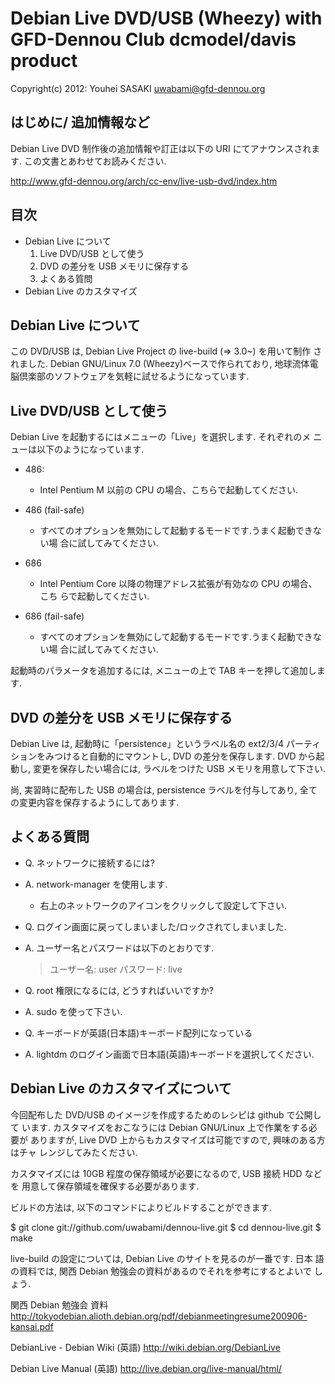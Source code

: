 Debian Live DVD/USB (Wheezy) with GFD-Dennou Club dcmodel/davis product
========================================================================

Copyright(c) 2012: Youhei SASAKI <uwabami@gfd-dennou.org>

はじめに/ 追加情報など
----------------------

Debian Live DVD 制作後の追加情報や訂正は以下の URI にてアナウンスされます.
この文書とあわせてお読みください.

http://www.gfd-dennou.org/arch/cc-env/live-usb-dvd/index.htm

目次
----

* Debian Live について
  1. Live DVD/USB として使う
  2. DVD の差分を USB メモリに保存する
  3. よくある質問
* Debian Live のカスタマイズ


Debian Live について
--------------------

この DVD/USB は, Debian Live Project の live-build (=> 3.0~) を用いて制作
されました. Debian GNU/Linux 7.0 (Wheezy)ベースで作られており, 地球流体電
脳倶楽部のソフトウェアを気軽に試せるようになっています.

Live DVD/USB として使う
-----------------------

Debian Live を起動するにはメニューの「Live」を選択します. それぞれのメ
ニューは以下のようになっています.

* 486:
  * Intel Pentium M 以前の CPU の場合、こちらで起動してください.

* 486 (fail-safe)
  * すべてのオプションを無効にして起動するモードです.うまく起動できない場
    合に試してみてください.

* 686
  * Intel Pentium Core 以降の物理アドレス拡張が有効なの CPU の場合、こち
    らで起動してください.

* 686 (fail-safe)
  * すべてのオプションを無効にして起動するモードです.うまく起動できない場
    合に試してみてください.

起動時のパラメータを追加するには, メニューの上で TAB キーを押して追加します.

DVD の差分を USB メモリに保存する
---------------------------------

Debian Live は, 起動時に「persistence」というラベル名の ext2/3/4 パーティ
ションをみつけると自動的にマウントし, DVD の差分を保存します. DVD から起
動し, 変更を保存したい場合には, ラベルをつけた USB メモリを用意して下さい.

尚, 実習時に配布した USB の場合は, persistence ラベルを付与してあり, 
全ての変更内容を保存するようにしてあります.

よくある質問
-------------

* Q. ネットワークに接続するには?
* A. network-manager を使用します. 
  * 右上のネットワークのアイコンをクリックして設定して下さい.

* Q. ログイン画面に戻ってしまいました/ロックされてしまいました.
* A. ユーザー名とパスワードは以下のとおりです.

  > ユーザー名: user
  > パスワード: live

* Q. root 権限になるには, どうすればいいですか?
* A. sudo を使って下さい.

* Q. キーボードが英語(日本語)キーボード配列になっている
* A. lightdm のログイン画面で日本語(英語)キーボードを選択してください.

Debian Live のカスタマイズについて
-----------------------------------

今回配布した DVD/USB のイメージを作成するためのレシピは github で公開して
います. カスタマイズをおこなうには Debian GNU/Linux 上で作業をする必要が
ありますが, Live DVD 上からもカスタマイズは可能ですので, 興味のある方はチャ
レンジしてみたください.

カスタマイズには 10GB 程度の保存領域が必要になるので, USB 接続 HDD などを
用意して保存領域を確保する必要があります.

ビルドの方法は, 以下のコマンドによりビルドすることができます.

 $ git clone git://github.com/uwabami/dennou-live.git
 $ cd dennou-live.git
 $ make

live-build の設定については, Debian Live のサイトを見るのが一番です. 日本
語の資料では, 関西 Debian 勉強会の資料があるのでそれを参考にするとよいで
しょう.

関西 Debian 勉強会  資料
http://tokyodebian.alioth.debian.org/pdf/debianmeetingresume200906-kansai.pdf

DebianLive - Debian Wiki (英語)
http://wiki.debian.org/DebianLive

Debian Live Manual (英語)
http://live.debian.org/live-manual/html/
